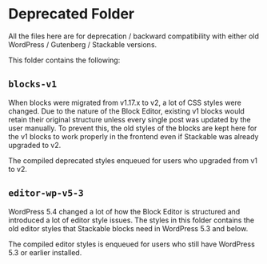 Deprecated Folder
=================

All the files here are for deprecation / backward compatibility with either old WordPress / Gutenberg / Stackable versions.

This folder contains the following:

## `blocks-v1`

When blocks were migrated from v1.17.x to v2, a lot of CSS styles were changed. Due to the nature of the Block Editor, existing v1 blocks would retain their original structure unless every single post was updated by the user manually. To prevent this, the old styles of the blocks are kept here for the v1 blocks to work properly in the frontend even if Stackable was already upgraded to v2.

The compiled deprecated styles enqueued for users who upgraded from v1 to v2.

## `editor-wp-v5-3`

WordPress 5.4 changed a lot of how the Block Editor is structured and introduced a lot of editor style issues. The styles in this folder contains the old editor styles that Stackable blocks need in WordPress 5.3 and below.

The compiled editor styles is enqueued for users who still have WordPress 5.3 or earlier installed.
